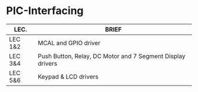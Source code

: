 # PIC-Interfacing

| LEC.  |  BRIEF |
| ---   | ---  |
| LEC 1&2 | MCAL and GPIO driver |
| LEC 3&4 | Push Button, Relay, DC Motor and 7 Segment Display drivers |
| LEC 5&6 | Keypad & LCD drivers |
